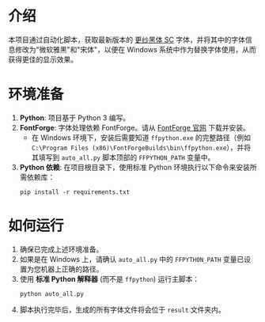 # 介绍

本项目通过自动化脚本，获取最新版本的 [更纱黑体 SC](https://gitee.com/lxgw/sarasa-gothic-sc-regular) 字体，并将其中的字体信息修改为"微软雅黑"和"宋体"，以便在 Windows 系统中作为替换字体使用，从而获得更佳的显示效果。

# 环境准备

1.  **Python**: 项目基于 Python 3 编写。
2.  **FontForge**: 字体处理依赖 FontForge。请从 [FontForge 官网](https://fontforge.org/en-US/) 下载并安装。
    - 在 Windows 环境下，安装后需要知道 `ffpython.exe` 的完整路径（例如 `C:\Program Files (x86)\FontForgeBuilds\bin\ffpython.exe`），并将其填写到 `auto_all.py` 脚本顶部的 `FFPYTHON_PATH` 变量中。
3.  **Python 依赖**: 在项目根目录下，使用标准 Python 环境执行以下命令来安装所需依赖库：
    ```shell
    pip install -r requirements.txt
    ```

# 如何运行

1.  确保已完成上述环境准备。
2.  如果是在 Windows 上，请确认 `auto_all.py` 中的 `FFPYTHON_PATH` 变量已设置为您机器上正确的路径。
3.  使用 **标准 Python 解释器** (而不是 `ffpython`) 运行主脚本：
    ```shell
    python auto_all.py
    ```
4.  脚本执行完毕后，生成的所有字体文件将会位于 `result` 文件夹内。

